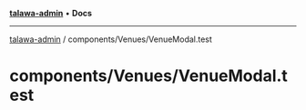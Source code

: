 [**talawa-admin**](../../../README.md) • **Docs**

***

[talawa-admin](../../../modules.md) / components/Venues/VenueModal.test

# components/Venues/VenueModal.test
